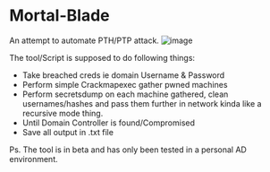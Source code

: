 # Mortal-Blade
An attempt to automate PTH/PTP attack.
![image](https://github.com/user-attachments/assets/118c0fed-f48d-4ff2-9ad5-7ca809b0e04b)

The tool/Script is supposed to do following things:
- Take breached creds ie domain Username & Password
- Perform simple Crackmapexec gather pwned machines
- Perform secretsdump on each machine gathered, clean usernames/hashes and pass them further in network kinda like a recursive mode thing.
- Until Domain Controller is found/Compromised
- Save all output in .txt file

Ps. The tool is in beta and has only been tested in a personal AD environment.



